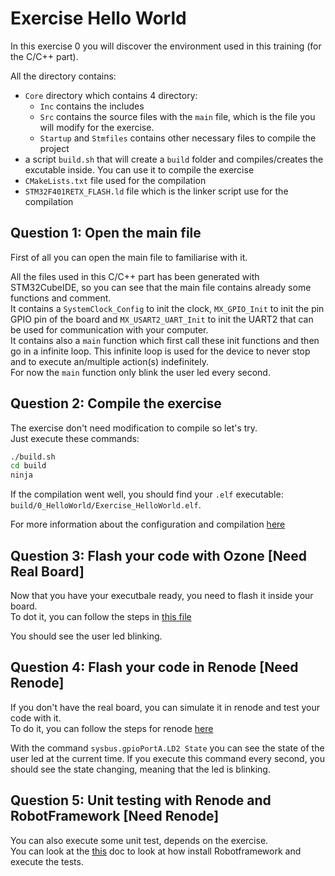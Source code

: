 # Exercise Hello World

In this exercise 0 you will discover the environment used in this training (for the C/C++ part).

All the directory contains:

- `Core` directory which contains 4 directory:
  - `Inc` contains the includes
  - `Src` contains the source files with the `main` file, which is the file you will modify for the exercise.
  - `Startup` and `Stmfiles` contains other necessary files to compile the project
- a script `build.sh` that will create a `build` folder and compiles/creates the excutable inside. You can use it to compile the exercise
- `CMakeLists.txt` file used for the compilation
- `STM32F401RETX_FLASH.ld` file which is the linker script use for the compilation

## Question 1: Open the main file

First of all you can open the main file to familiarise with it.

All the files used in this C/C++ part has been generated with STM32CubeIDE, so you can see that the main file contains already some functions and comment.  
It contains a `SystemClock_Config` to init the clock, `MX_GPIO_Init` to init the pin GPIO pin of the board and `MX_USART2_UART_Init` to init the UART2 that can be used for communication with your computer.  
It contains also a `main` function which first call these init functions and then go in a infinite loop.
This infinite loop is used for the device to never stop and to execute an/multiple action(s) indefinitely.  
For now the `main` function only blink the user led every second.

## Question 2: Compile the exercise

The exercise don't need modification to compile so let's try.  
Just execute these commands:

```bash
./build.sh
cd build
ninja
```

If the compilation went well, you should find your `.elf` executable: `build/0_HelloWorld/Exercise_HelloWorld.elf`.

For more information about the configuration and compilation [here](../../Docs/C%2B%2B_configuration.md)

## Question 3: Flash your code with Ozone [Need Real Board]

Now that you have your executbale ready, you need to flash it inside your board.  
To dot it, you can follow the steps in [this file](../../Docs/use_ozone.md)

You should see the user led blinking.

## Question 4: Flash your code in Renode [Need Renode]

If you don't have the real board, you can simulate it in renode and test your code with it.  
To do it, you can follow the steps for renode [here](../../Docs/use_renode_robotframework.md)  

With the command `sysbus.gpioPortA.LD2 State` you can see the state of the user led at the current time.
If you execute this command every second, you should see the state changing, meaning that the led is blinking.

## Question 5: Unit testing with Renode and RobotFramework [Need Renode]

You can also execute some unit test, depends on the exercise.  
You can look at the [this](../../Docs/use_renode_robotframework.md) doc to look at how install Robotframework and execute the tests.
